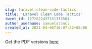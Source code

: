 ```yaml
---
slug: laravel-clean-code-tactics
title: 'Laravel Clean Code Tactics'
tweet_id: 1272822437181378561
author_username: samuelstancl
created_at: 2021-04-06T16:07:22+00:00
---
```

Get the PDF versions [here](https://gum.co/laravel-clean-code)